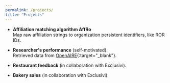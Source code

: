 ```yaml
---
permalink: /projects/
title: "Projects"
---
```



- **Affiliation matching algorithm AffRo**  
  Map raw affiliation strings to organization persistent identifiers, like ROR IDs.

- **Researcher's performance** (self-motivated).  
  Retrieved data from [OpenAIRE](https://www.openaire.eu){:target="_blank"}.

- **Restaurant feedback** (in collaboration with Exclusivi). 

- **Bakery sales** (in collaboration with Exclusivi). 



